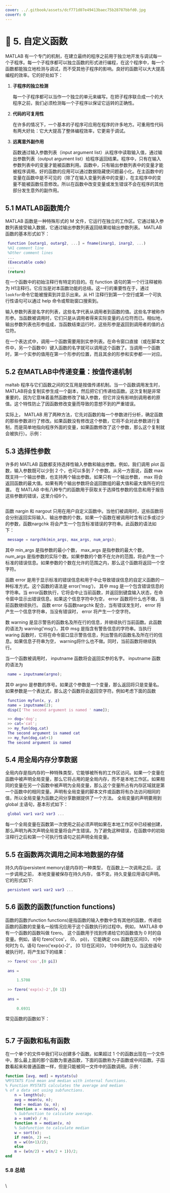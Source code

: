 ```yaml
---
cover: ../.gitbook/assets/dcf771d07e49413baec75b28787bbfd0.jpg
coverY: 0
---
```


# 🤺 5. 自定义函数

MATLAB 有一个专门的机制，在建立最终的程序之前用于独立地开发与调试每一个子程序。每一个子程序都可以独立函数的形式进行编程，在这个程序中，每一个函数都能独立地检测与调试，而不受其他子程序的影响。良好的函数可以大大提高编程的效率。它的好处如下：

1.  **子程序的独立检测**

    每一个子程序都可以当作一个独立的单元来编写。在把子程序联合成一个的大程序之前，我们必须检测每一个子程序以保证它运转的正确性。
2.  **代码的可复用性**

    在许多的情况下，一个基本的子程序可应用在程序的许多地方。可重用性代码有两大好处：它大大提高了整体编程效率，它更易于调试。
3.  **远离意外副作用**

    函数通过输入参数列表（input argument list）从程序中读取输入值，通过输出参数列表（output argument list）给程序返回结果。程序中，只有在输入参数列表中的变量才能被函数利用。函数中，只有输出参数列表中的变量才能被程序调用。好的函数的应用可以通过数据隐藏使问题最小化。在主函数中的变量在函数中是不可见的（除了在输入变量列表中的变量），在主程序中的变量不能被函数任意修改。所以在函数中改变变量或发生错误不会在程序的其他部分发生意外的副作用。

## 5.1 MATLAB函数简介

MATLAB 函数是一种特殊形式的 M 文件，它运行在独立的工作区。它通过输入参数列表接受输入数据，它通过输出参数列表返回结果给输出参数列表。 MATLAB 函数的基本形式如下：

```matlab
 function [outarg1, outarg2, ...] = fname(inarg1, inarg2, ...)
 %H1 comment line
 %Other comment lines
 ...
 (Executable code)
 ...
 (return)
```

在一个函数中的初始注释行有特定的目的。在 function 语句的第一个行注释被称为 H1注释行。它应当是对本函数功能的总结。这一行的重要性在于，通过`lookfor`命令它能被搜索到并显示出来。从 H1 注释行到第一个空行或第一个可执行性语句可以通过 help 命令或帮助窗口搜索到。

输入参数列表是名字的列表，这些名字代表从调用者到函数的值。这些名字被称作形参。当函数被调用时，它们只是从调用者得来实际变量的占位符而已。相似地，输出参数列表也形参组成，当函数结束运行时，这些形参是返回到调用者的值的占位符。

在一个表达式中，调用一个函数需要用到实参列表。在命令窗口直接（或在脚本文件中，另一个函数中）键入函数的名字就可以调用这个函数了。当调用一个函数时，第一个实参的值用在第一个形参的位置，而且其余的形参和实参都一一对应。

## 5.2 在MATLAB中传递变量：按值传递机制

maltab 程序与它们函数之间的交互用是按值传递机制。当一个函数调用发生时， MATLAB将会复制实参生成一个副本，然后把它们传递给函数。这次复制是非常重要的，因为它意味着虽然函数修改了输入参数，但它并没有影响到调用者的原值。这个特性防止了因函数修改变量而导致的意想不到的严重错误。

实际上， MATLAB 用了两种方法，它先对函数的每一个参数进行分析，确定函数的那些参数进行了修改。如果函数没有修改这个参数，它将不会对此参数进行复制，而是简单地指向程序外面的变量，如果函数修改了这个参数，那么这个复制就会被执行）。示例：

## 5.3 选择性参数

许多的 MATLAB 函数都支持选择性输入参数和输出参数。例如，我们调用 plot 函数，输入参数既可以少到 2 个，也可以多到 7 个参数。从另一方面说，函数 max 既支持一个输出参数，也支持两个输出参数。如果只有一个输出参数， max 将会返回函数的最大值。如果有两个输出参数将会返回数组的最大值和最大值所在的位置。 在 MATLAB 中有八种专门的函数用于获取关于选择性参数的信息和用于报告这些参数的错误，这里介绍6个。

<figure><img src="https://raw.githubusercontent.com/liangbm3/photos/main/Typora/image-20240914121456537.png" alt=""><figcaption></figcaption></figure>

函数 nargin 和 nargout 只用在用户自定义函数中。当他们被调用时，这些函数将会分别返回实际输入、输出参数的个数。如果一个函数在被调用时含有过多或过少的参数，函数nargchk 将会产生一个包含标准错误的字符串。此函数的语法如下：

```matlab
 message = nargchk(min_args, max_args, num_args);
```

其中 min\_args 是指参数的最小个数， max\_args 是指参数的最大个数， num\_args 是指参数的实际个数。如果参数的个数不在允许的范围，将会产生一个标准的错误信息。如果参数的个数在允许的范围之内，那么这个函数将返回一个空字符。

函数 error 是用于显示标准的错误信息和用于中止导致错误信息的自定义函数的一种标准方式。这个函数的语法是 error('msg')， 其中 msg 是一个包含错误信息的字符串。当 error函数执行，它将会中止当前函数，并返回到键盘输入状态，在命令窗中显示出错误信息。如果这个信息字符中为空， error 函数将什么也不做，当前函数继续执行。 函数 error 与函数nargchk 配合，当有错误发生时， error 将产生一个信息字符串，当没有错误时， error 将产生一个空字符。

数 warning 是显示警告的函数名及所在行的信息，并继续执行当前函数。此函数的语法为 warning('msg')，其中 msg 是指含有警告信息的字符串。当执行 waring 函数时，它将在命令窗口显示警告信息，列出警告的函数名及所在行的信息。如果信息子符串为空， warning将什么也不做。同时，当前函数将继续执行。

当一个函数被调用时， inputname 函数将会返回实参的名字。 inputname 函数的语法为

```matlab
 name = inputname(argno);
```

其中 argno 是参数的序号。如果这个参数是一个变量，那么返回将只是变量名。如果参数是一个表达式，那么这个函数将会返回空字符。例如考虑下面的函数

```matlab
 function myfun(x, y, z)
 name = inputname(2);
 disp(['The second argument is named ' name]);
```

```matlab
 >> dog='dog';
 >> cat='cat';
 >> my_fun(dog,cat)
 The second argument is named cat
 >> my_fun(dog,cat+1)
 The second argument is named 
```

## 5.4 用全局内存分享数据

全局内存是指内存的一种特殊类型，它能够被所有的工作区访问。如果一个变量在函数中被声明全局变量，那么它将占用的是全局内存，而不是本地工作区。如果相同的变量在另一个函数中被声明为全局变量，那么这个变量所占有内存区域就是第一个函数中的相同变量。声明有全局变量的脚本文件或函数将有办法访问相同的值，所以全局变量为函数之间分享数据提供了一个方法。 全局变量的声明要用到 global 主语句，基本形式如下：

```matlab
 global var1 var2 var3 ...
```

每一个全局变量在函数第一次使用之前必须声明如果在本地工作区中已经被创建，那么声明为再次声明全局变量将会产生错误。为了避免这种错误，在函数中的初始注释行之后和第一个可执行性语句之前声明全局变量。

## 5.5 在函数两次调用之间本地数据的存储

持久内存(persistent memory)是内存的一种类型， 在函数上一次调用之后， 这一步调用之前， 本地变量被保存在持久内存， 值不变。持久变量应用语句声明。 它的形式如下:

```matlab
 persistent var1 var2 var3 ...
```

## 5.6 函数的函数(function functions)

函数的函数(function functions)是指函数的输入参数中含有其他的函数，传递给函数的函数的变量名一般情况应用于这个函数执行的过程中。例如， MATLAB 中有一个函数的函数叫做 fzero。 这个函数用于找到传递给它的函数值为 0 时的自变量。例如，语句 fzero('cos'， (0， pi))， 它能确定 cos 函数在区间\[0， π]中何时为 0。语句 fzero('exp(x)-2'， \[0 1])在区间\[0， 1]中何时为 0。当这些语句被执行时，将产生如下的结果：

```matlab
 >> fzero('cos',[0 pi])
 ​
 ans =
 ​
     1.5708
 ​
 >> fzero('exp(x)-2',[0 1])
 ​
 ans =
 ​
     0.6931
```

常见函数的函数如下：

<figure><img src="https://raw.githubusercontent.com/liangbm3/photos/main/Typora/image-20240914162601127.png" alt=""><figcaption></figcaption></figure>

## 5.7 子函数和私有函数

在一个单个的文件中我们可以创建多个函数。如果超过 1 个的函数出现在一个文件中，那么最上面的那个函数为普通函数，下面的函数称为子函数或中间函数。子函数看起来和普通函数一样，但是只能被同一文件中的函数调用。示例：

```matlab
function [avg, med] = mystats(u)
%MYSTATS Find mean and median with internal functions.
% Function MYSTATS calculates the average and median
% of a data set using subfunctions.
    n = length(u);
    avg = mean(u, n);
    med = median (u, n);
    function a = mean(v, n)
    % Subfunction to calculate average.
    a = sum(v) / n;
    function m = median(v, n)
    % Subfunction to calculate median
    w = sort(v);
    if rem(n, 2) ==1
    m = w((n+1)/2);
    else
    m = (w(n/2) + w(n/2 + 1))/2;
end
```

### 5.8 总结

<figure><img src="https://raw.githubusercontent.com/liangbm3/photos/main/Typora/image-20240916111527774.png" alt=""><figcaption></figcaption></figure>

\
